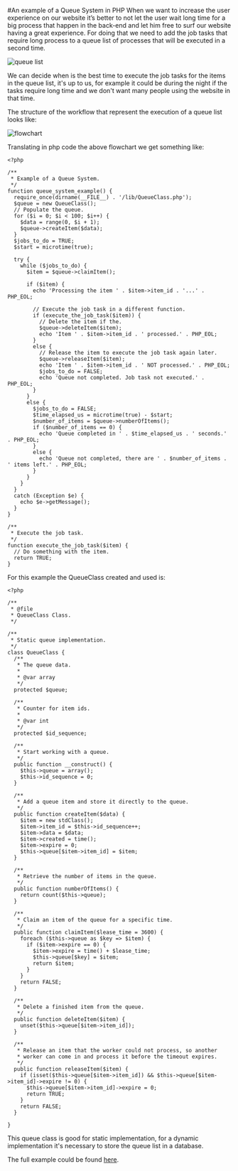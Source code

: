 #An example of a Queue System in PHP
When we want to increase the user experience on our website it’s better to not let the user wait long time for a big process that happen in the back-end and let him free to surf our website having a great experience.
For doing that we need to add the job tasks that require long process to a queue list of processes that will be executed in a second time.

![queue list](https://raw.githubusercontent.com/geberele/php-queue-system/master/images/queue_list.png)

We can decide when is the best time to execute the job tasks for the items in the queue list, it's up to us, for example it could be during the night if the tasks require long time and we don't want many people using the website in that time.

The structure of the workflow that represent the execution of a queue list looks like:

![flowchart](https://raw.githubusercontent.com/geberele/php-queue-system/master/images/flowchart.png)

Translating in php code the above flowchart we get something like:

```
<?php

/**
 * Example of a Queue System.
 */
function queue_system_example() {
  require_once(dirname(__FILE__) . '/lib/QueueClass.php');
  $queue = new QueueClass();
  // Populate the queue.
  for ($i = 0; $i < 100; $i++) {
    $data = range(0, $i + 1);
    $queue->createItem($data);
  }
  $jobs_to_do = TRUE;
  $start = microtime(true);

  try {
    while ($jobs_to_do) {
      $item = $queue->claimItem();

      if ($item) {
        echo 'Processing the item ' . $item->item_id . '...' . PHP_EOL;

        // Execute the job task in a different function.
        if (execute_the_job_task($item)) {
          // Delete the item if the.
          $queue->deleteItem($item);
          echo 'Item ' . $item->item_id . ' processed.' . PHP_EOL;
        }
        else {
          // Release the item to execute the job task again later.
          $queue->releaseItem($item);
          echo 'Item ' . $item->item_id . ' NOT processed.' . PHP_EOL;
          $jobs_to_do = FALSE;
          echo 'Queue not completed. Job task not executed.' . PHP_EOL;
        }
      }
      else {
        $jobs_to_do = FALSE;
        $time_elapsed_us = microtime(true) - $start;
        $number_of_items = $queue->numberOfItems();
        if ($number_of_items == 0) {
          echo 'Queue completed in ' . $time_elapsed_us . ' seconds.' . PHP_EOL;
        }
        else {
          echo 'Queue not completed, there are ' . $number_of_items . ' items left.' . PHP_EOL;
        }
      }
    }
  }
  catch (Exception $e) {
    echo $e->getMessage();
  }
}

/**
 * Execute the job task.
 */
function execute_the_job_task($item) {
  // Do something with the item.
  return TRUE;
}

```

For this example the QueueClass created and used is:

```
<?php

/**
 * @file
 * QueueClass Class.
 */

/**
 * Static queue implementation.
 */
class QueueClass {
  /**
   * The queue data.
   *
   * @var array
   */
  protected $queue;

  /**
   * Counter for item ids.
   *
   * @var int
   */
  protected $id_sequence;

  /**
   * Start working with a queue.
   */
  public function __construct() {
    $this->queue = array();
    $this->id_sequence = 0;
  }

  /**
   * Add a queue item and store it directly to the queue.
   */
  public function createItem($data) {
    $item = new stdClass();
    $item->item_id = $this->id_sequence++;
    $item->data = $data;
    $item->created = time();
    $item->expire = 0;
    $this->queue[$item->item_id] = $item;
  }

  /**
   * Retrieve the number of items in the queue.
   */
  public function numberOfItems() {
    return count($this->queue);
  }

  /**
   * Claim an item of the queue for a specific time.
   */
  public function claimItem($lease_time = 3600) {
    foreach ($this->queue as $key => $item) {
      if ($item->expire == 0) {
        $item->expire = time() + $lease_time;
        $this->queue[$key] = $item;
        return $item;
      }
    }
    return FALSE;
  }

  /**
   * Delete a finished item from the queue.
   */
  public function deleteItem($item) {
    unset($this->queue[$item->item_id]);
  }

  /**
   * Release an item that the worker could not process, so another
   * worker can come in and process it before the timeout expires.
   */
  public function releaseItem($item) {
    if (isset($this->queue[$item->item_id]) && $this->queue[$item->item_id]->expire != 0) {
      $this->queue[$item->item_id]->expire = 0;
      return TRUE;
    }
    return FALSE;
  }

}
```

This queue class is good for static implementation, for a dynamic implementation it's necessary to store the queue list in a database.

The full example could be found [here](https://github.com/geberele/php-queue-system).
